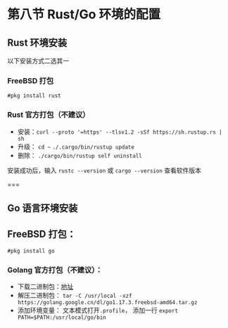 # 第八节 Rust/Go 环境的配置

## Rust 环境安装

以下安装方式二选其一

### FreeBSD 打包

`#pkg install rust`

### Rust 官方打包（不建议）

* 安装：`curl --proto '=https' --tlsv1.2 -sSf https://sh.rustup.rs | sh`
* 升级： `cd ~` `./.cargo/bin/rustup update`
* 删除： `./cargo/bin/rustup self uninstall`

安装成功后，输入 `rustc --version` 或 `cargo --version` 查看软件版本

\===

## Go 语言环境安装

## FreeBSD 打包：&#x20;

`#pkg install go`

### Golang 官方打包（不建议）：

* 下载二进制包：[地址](https://golang.google.cn/dl/go1.17.3.freebsd-amd64.tar.gz)
* 解压二进制包： `tar -C /usr/local -xzf https://golang.google.cn/dl/go1.17.3.freebsd-amd64.tar.gz`
* 添加环境变量： 文本模式打开`.profile`， 添加一行 `export PATH=$PATH:/usr/local/go/bin`
